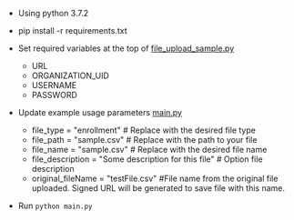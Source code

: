 * Using python 3.7.2
* pip install -r requirements.txt
* Set required variables at the top of [file_upload_sample.py](file_upload_sample.py)
    * URL
    * ORGANIZATION_UID
    * USERNAME
    * PASSWORD
* Update example usage parameters [main.py](main.py)
    * file_type = "enrollment"  # Replace with the desired file type
    * file_path = "sample.csv"  # Replace with the path to your file
    * file_name = "sample.csv"  # Replace with the desired file name
    * file_description = "Some description for this file"  # Option file description
    * original_fileName = "testFile.csv" #File name from the original file uploaded. Signed URL will be generated to save file with this name.


* Run `python main.py`